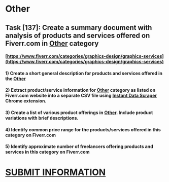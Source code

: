 # Other
## Task [137]: Create a summary document with analysis of products and services offered on Fiverr.com in [Other](https://www.fiverr.com/categories/graphics-design/graphics-services) category
#### [https://www.fiverr.com/categories/graphics-design/graphics-services](https://www.fiverr.com/categories/graphics-design/graphics-services)
#### 1) Create a short general description for products and services offered in the [Other](https://www.fiverr.com/categories/graphics-design/graphics-services)
#### 2) Extract product/service information for [Other](https://www.fiverr.com/categories/graphics-design/graphics-services) category as listed on Fiverr.com website into a separate CSV file using [Instant Data Scraper](https://chrome.google.com/webstore/detail/instant-data-scraper/ofaokhiedipichpaobibbnahnkdoiiah) Chrome extension.
#### 3) Create a list of various product offerings in [Other](https://www.fiverr.com/categories/graphics-design/graphics-services). Include product variations with brief descriptions.
#### 4) Identify common price range for the products/services offered in this category on Fiverr.com
#### 5) Identify approximate number of freelancers offering products and services in this category on Fiverr.com

# [SUBMIT INFORMATION](https://forms.office.com/r/8AEKjkLxKG)
